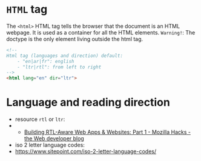 # `HTML` tag

The `<html>` HTML tag tells the browser that the document is an HTML webpage.
It is used as a container for all the HTML elements.
`Warning!`: The doctype is the only element living outside the html tag.

``` html
<!--
Html tag (languages and direction) default:
    - "en|ar|fr": english
    - "ltr|rtl": from left to right
-->
<html lang="en" dir="ltr">
```

# Language and reading direction
- resource `rtl` or `ltr`:
- - [Building RTL-Aware Web Apps & Websites: Part 1 - Mozilla Hacks - the Web developer blog](https://intranet.alxswe.com/rltoken/9SmhTuUOu26fPopU4bE9WQ "Building RTL-Aware Web Apps & Websites: Part 1 - Mozilla Hacks - the Web developer blog")
- iso 2 letter language codes:
- https://www.sitepoint.com/iso-2-letter-language-codes/
